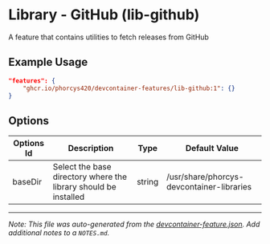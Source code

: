 
# Library - GitHub (lib-github)

A feature that contains utilities to fetch releases from GitHub

## Example Usage

```json
"features": {
    "ghcr.io/phorcys420/devcontainer-features/lib-github:1": {}
}
```

## Options

| Options Id | Description | Type | Default Value |
|-----|-----|-----|-----|
| baseDir | Select the base directory where the library should be installed | string | /usr/share/phorcys-devcontainer-libraries |



---

_Note: This file was auto-generated from the [devcontainer-feature.json](https://github.com/phorcys420/devcontainer-features/blob/main/src/lib-github/devcontainer-feature.json).  Add additional notes to a `NOTES.md`._
